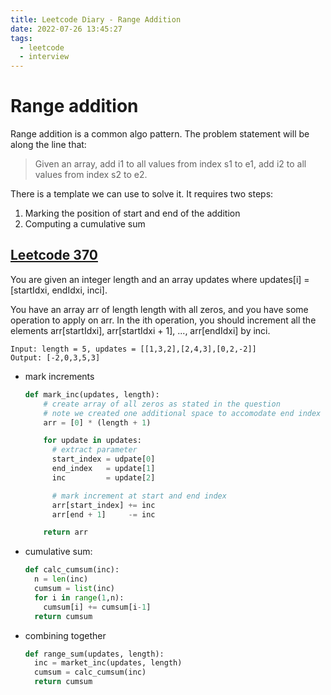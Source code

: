```yaml
---
title: Leetcode Diary - Range Addition
date: 2022-07-26 13:45:27
tags:
  - leetcode
  - interview
---
```


# Range addition

Range addition is a common algo pattern. The problem statement will be along the line that:

> Given an array, add i1 to all values from index s1 to e1, add i2 to all values from index s2 to e2.

There is a template we can use to solve it. It requires two steps:

1. Marking the position of start and end of the addition
2. Computing a cumulative sum

## [Leetcode 370](https://leetcode.com/problems/range-addition/)

You are given an integer length and an array updates where updates[i] = [startIdxi, endIdxi, inci].

You have an array arr of length length with all zeros, and you have some operation to apply on arr. In the ith operation, you should increment all the elements arr[startIdxi], arr[startIdxi + 1], ..., arr[endIdxi] by inci.

```
Input: length = 5, updates = [[1,3,2],[2,4,3],[0,2,-2]]
Output: [-2,0,3,5,3]
```

- mark increments

  ```python
  def mark_inc(updates, length):
      # create array of all zeros as stated in the question
      # note we created one additional space to accomodate end index
      arr = [0] * (length + 1)

      for update in updates:
        # extract parameter
        start_index = udpate[0]
        end_index   = update[1]
        inc         = update[2]

        # mark increment at start and end index
        arr[start_index] += inc
        arr[end + 1]     -= inc

      return arr
  ```

- cumulative sum:

  ```python
  def calc_cumsum(inc):
    n = len(inc)
    cumsum = list(inc)
    for i in range(1,n):
      cumsum[i] += cumsum[i-1]
    return cumsum
  ```

- combining together

  ```python
  def range_sum(updates, length):
    inc = market_inc(updates, length)
    cumsum = calc_cumsum(inc)
    return cumsum
  ```
